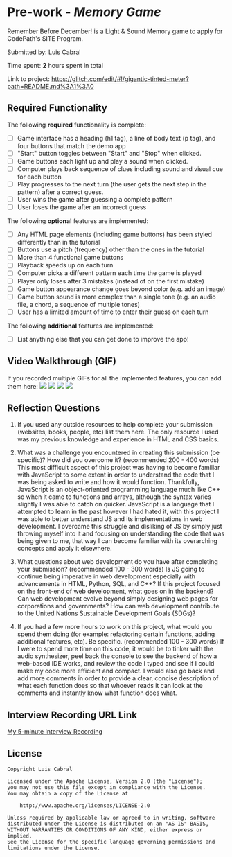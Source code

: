 # Pre-work - *Memory Game*

Remember Before December! is a Light & Sound Memory game to apply for CodePath's SITE Program. 

Submitted by: Luis Cabral

Time spent: **2** hours spent in total

Link to project: https://glitch.com/edit/#!/gigantic-tinted-meter?path=README.md%3A1%3A0

## Required Functionality

The following **required** functionality is complete:

* [ ] Game interface has a heading (h1 tag), a line of body text (p tag), and four buttons that match the demo app
* [ ] "Start" button toggles between "Start" and "Stop" when clicked. 
* [ ] Game buttons each light up and play a sound when clicked. 
* [ ] Computer plays back sequence of clues including sound and visual cue for each button
* [ ] Play progresses to the next turn (the user gets the next step in the pattern) after a correct guess. 
* [ ] User wins the game after guessing a complete pattern
* [ ] User loses the game after an incorrect guess

The following **optional** features are implemented:

* [ ] Any HTML page elements (including game buttons) has been styled differently than in the tutorial
* [ ] Buttons use a pitch (frequency) other than the ones in the tutorial
* [ ] More than 4 functional game buttons
* [ ] Playback speeds up on each turn
* [ ] Computer picks a different pattern each time the game is played
* [ ] Player only loses after 3 mistakes (instead of on the first mistake)
* [ ] Game button appearance change goes beyond color (e.g. add an image)
* [ ] Game button sound is more complex than a single tone (e.g. an audio file, a chord, a sequence of multiple tones)
* [ ] User has a limited amount of time to enter their guess on each turn

The following **additional** features are implemented:

- [ ] List anything else that you can get done to improve the app!

## Video Walkthrough (GIF)

If you recorded multiple GIFs for all the implemented features, you can add them here:
![](gif1-link-here)
![](gif2-link-here)
![](gif3-link-here)
![](gif4-link-here)

## Reflection Questions
1. If you used any outside resources to help complete your submission (websites, books, people, etc) list them here. 
The only resource I used was my previous knowledge and experience in HTML and CSS basics.

2. What was a challenge you encountered in creating this submission (be specific)? How did you overcome it? (recommended 200 - 400 words) 
This most difficult aspect of this project was having to become familiar with JavaScript to some extent in order to understand the code that I was being asked to write and how it would function. Thankfully, JavaScript is an object-oriented programming language much like C++ so when it came to functions and arrays, although the syntax varies slightly I was able to catch on quicker. JavaScript is a language that I attempted to learn in the past however I had hated it, with this project I was able to better understand JS and its implementations in web development. I overcame this struggle and disliking of JS by simply just throwing myself into it and focusing on understanding the code that was being given to me, that way I can become familiar with its overarching concepts and apply it elsewhere.

3. What questions about web development do you have after completing your submission? (recommended 100 - 300 words) 
Is JS going to continue being imperative in web development especially with advancements in HTML, Python, SQL, and C++? If this project focused on the front-end of web development, what goes on in the backend? Can web development evolve beyond simply designing web pages for corporations and governments? How can web development contribute to the United Nations Sustainable Development Goals (SDGs)?

4. If you had a few more hours to work on this project, what would you spend them doing (for example: refactoring certain functions, adding additional features, etc). Be specific. (recommended 100 - 300 words) 
If I were to spend more time on this code, it would be to tinker with the audio synthesizer, peel back the console to see the backend of how a web-based IDE works, and review the code I typed and see if I could make my code more efficient and compact. I would also go back and add more comments in order to provide a clear, concise description of what each function does so that whoever reads it can look at the comments and instantly know what function does what.



## Interview Recording URL Link

[My 5-minute Interview Recording](your-link-here)


## License

    Copyright Luis Cabral

    Licensed under the Apache License, Version 2.0 (the "License");
    you may not use this file except in compliance with the License.
    You may obtain a copy of the License at

        http://www.apache.org/licenses/LICENSE-2.0

    Unless required by applicable law or agreed to in writing, software
    distributed under the License is distributed on an "AS IS" BASIS,
    WITHOUT WARRANTIES OR CONDITIONS OF ANY KIND, either express or implied.
    See the License for the specific language governing permissions and
    limitations under the License.
